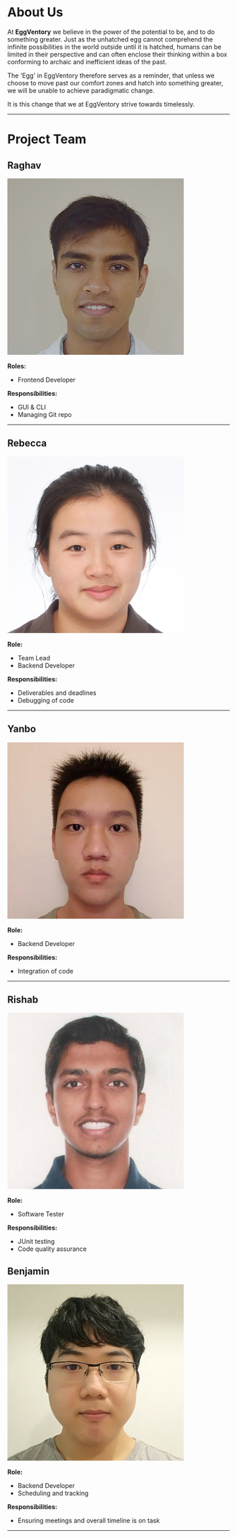 # About Us

At **EggVentory** we believe in the power of the potential to be, and to do something greater. Just as the unhatched egg cannot comprehend the infinite possibilities in the world outside until it is hatched, humans can be limited in their perspective and can often enclose their thinking within a box conforming to archaic and inefficient ideas of the past. 

The 'Egg' in EggVentory therefore serves as a reminder, that unless we choose to move past our comfort zones and hatch into something greater, we will be unable to achieve paradigmatic change.

It is this change that we at EggVentory strive towards timelessly.

---

# Project Team

## Raghav
<p align = "left"> <img src="./images/Raghav-B.png" alt="Raghav"> </p>

**Roles:** 
* Frontend Developer

**Responsibilities:** 
* GUI & CLI
* Managing Git repo

---

## Rebecca
<p align = "left"> <img src="./images/cyanoei.png" alt="Rebecca"> </p>

**Role:**
* Team Lead
* Backend Developer
  
**Responsibilities:**
* Deliverables and deadlines
* Debugging of code

---

## Yanbo
<p align = "left"> <img src="./images/yanprosobo.png" alt="Yan Bo"> </p>

**Role:** 
* Backend Developer
  
**Responsibilities:** 
* Integration of code

---

## Rishab
<p align = "left"> <img src="./images/patwaririshab.png" alt="Rishab"> </p>

**Role:**
* Software Tester  

**Responsibilities:** 
* JUnit testing
* Code quality assurance

## Benjamin
<p align = "left"> <img src="./images/Deculsion.png" alt="Benjamin"> </p>

**Role:**
* Backend Developer
* Scheduling and tracking
  
**Responsibilities:**
* Ensuring meetings and overall timeline is on task

---
